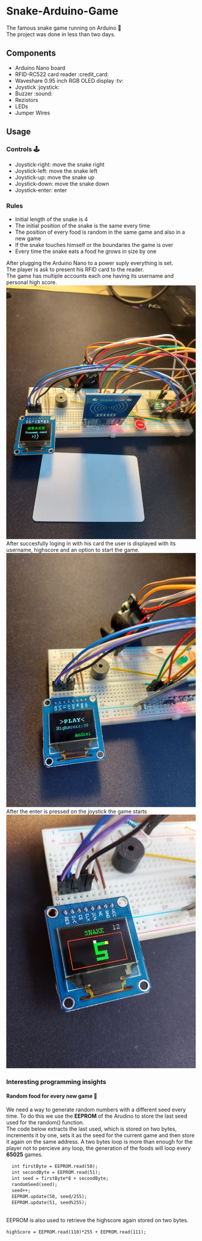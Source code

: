 # Snake-Arduino-Game

The famous snake game running on Arduino :snake:
<br>
The project was done in less than two days.

## Components

<ul>
    <li>Arduino Nano board</li>
    <li>RFID-RC522 card reader :credit_card:</li>
    <li>Waveshare 0.95 inch RGB OLED display :tv:</li>
    <li>Joystick :joystick:</li>
    <li>Buzzer :sound:</li>
    <li>Rezistors</li>
    <li>LEDs</li>
    <li>Jumper Wires</li>
</ul>

## Usage

### Controls :joystick:

<ul>
    <li>Joystick-right: move the snake right</li>
    <li>Joystick-left: move the snake left</li>
    <li>Joystick-up: move the snake up</li>
    <li>Joystick-down: move the snake down</li>
    <li>Joystick-enter: enter</li>
</ul>

### Rules

<ul>
    <li>Initial length of the snake is 4</li>
    <li>The initial position of the snake is the same every time</li>
    <li>The position of every food is random in the same game and also in a new game</li>
    <li>If the snake touches himself or the boundaries the game is over</li>
    <li>Every time the snake eats a food he grows in size by one</li>
</ul>

After plugging the Arduino Nano to a power suply everything is set.
<br>
The player is ask to present his RFID card to the reader.
<br>
The game has multiple accounts each one having its username and personal high score.
<br>
![PresentImage](Media/Present.jpg)
<br>
After succesfully loging in with his card the user is displayed with its username, highscore and an option to start the game.
![MenuImage](Media/Menu.jpg)
<br>
After the enter is pressed on the joystick the game starts
![GameImage](Media/Playing.jpg)

### Interesting programming insights

#### Random food for every new game :apple:

We need a way to generate random numbers with a different seed every time. To do this we use the **EEPROM** of the Arudino to store the last seed used for the random() function.
<br>
The code below extracts the last used, which is stored on two bytes, increments it by one, sets it as the seed for the current game and then store it again on the same address. A two bytes loop is more than enough for the player not to percieve any loop, the generation of the foods will loop every **65025** games.

```
  int firstByte = EEPROM.read(50);
  int secondByte = EEPROM.read(51);
  int seed = firstByte*8 + secondByte;
  randomSeed(seed);
  seed++;
  EEPROM.update(50, seed/255);
  EEPROM.update(51, seed%255);
```

<br>
EEPROM is also used to retrieve the highscore again stored on two bytes.

```
highScore = EEPROM.read(110)*255 + EEPROM.read(111);
```
